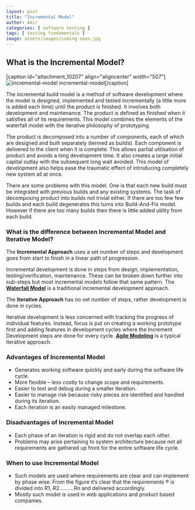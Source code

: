 ```yaml
---
layout: post
title: "Incremental Model"
author: Amir
categories: [ software testing ]
tags: [ testing fundamentals ]
image: assets/images/coming-soon.jpg
---
```


## What is the Incremental Model?

[caption id="attachment_10207" align="aligncenter" width="507"]![incremental-model](http://69.164.212.71/wp-content/uploads/2008/11/incremental-model-e1425812395282.jpg) incremental-model[/caption]

The incremental build model is a method of software development where the model is designed, implemented and tested incrementally (a little more is added each time) until the product is finished. It involves both development and maintenance. The product is defined as finished when it satisfies all of its requirements. This model combines the elements of the waterfall model with the iterative philosophy of prototyping.

The product is decomposed into a number of components, each of which are designed and built separately (termed as builds). Each component is delivered to the client when it is complete. This allows partial utilisation of product and avoids a long development time. It also creates a large initial capital outlay with the subsequent long wait avoided. This model of development also helps ease the traumatic effect of introducing completely new system all at once.

There are some problems with this model. One is that each new build must be integrated with previous builds and any existing systems. The task of decomposing product into builds not trivial either. If there are too few few builds and each build degenerates this turns into Build-And-Fix model. However if there are too many builds then there is little added utility from each build.

### What is the difference between Incremental Model and Iterative Model?

The **Incremental Approach** uses a set number of steps and development goes from start to finish in a linear path of progression.

Incremental development is done in steps from design, implementation, testing/verification, maintenance. These can be broken down further into sub-steps but most incremental models follow that same pattern. The **[Waterfall Model](http://en.wikipedia.org/wiki/Waterfall_model)** is a traditional incremental development approach.

The **Iterative Approach** has no set number of steps, rather development is done in cycles.

Iterative development is less concerned with tracking the progress of individual features. Instead, focus is put on creating a working prototype first and adding features in development cycles where the Increment Development steps are done for every cycle. **[Agile Modeling](http://en.wikipedia.org/wiki/Agile_Modeling)** is a typical iterative approach.

### **Advantages of Incremental Model**

*   Generates working software quickly and early during the software life cycle.
*   More flexible – less costly to change scope and requirements.
*   Easier to test and debug during a smaller iteration.
*   Easier to manage risk because risky pieces are identified and handled during its iteration.
*   Each iteration is an easily managed milestone.

### **Disadvantages of Incremental Model**

*   Each phase of an iteration is rigid and do not overlap each other.
*   Problems may arise pertaining to system architecture because not all requirements are gathered up front for the entire software life cycle.

### **When to use Incremental Model**

*   Such models are used where requirements are clear and can implement by phase wise. From the figure it’s clear that the requirements ® is divided into R1, R2……….Rn and delivered accordingly.
*   Mostly such model is used in web applications and product based companies.